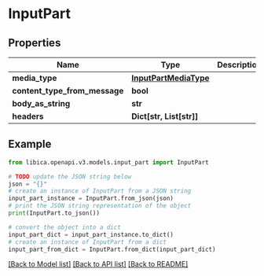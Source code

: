 # InputPart


## Properties

Name | Type | Description | Notes
------------ | ------------- | ------------- | -------------
**media_type** | [**InputPartMediaType**](InputPartMediaType.md) |  | [optional] 
**content_type_from_message** | **bool** |  | [optional] 
**body_as_string** | **str** |  | [optional] 
**headers** | **Dict[str, List[str]]** |  | [optional] 

## Example

```python
from libica.openapi.v3.models.input_part import InputPart

# TODO update the JSON string below
json = "{}"
# create an instance of InputPart from a JSON string
input_part_instance = InputPart.from_json(json)
# print the JSON string representation of the object
print(InputPart.to_json())

# convert the object into a dict
input_part_dict = input_part_instance.to_dict()
# create an instance of InputPart from a dict
input_part_from_dict = InputPart.from_dict(input_part_dict)
```
[[Back to Model list]](../README.md#documentation-for-models) [[Back to API list]](../README.md#documentation-for-api-endpoints) [[Back to README]](../README.md)


